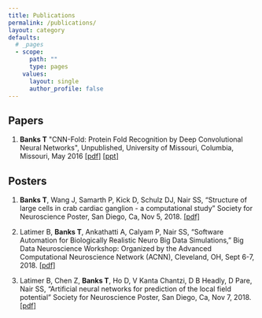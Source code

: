 ```yaml
---
title: Publications
permalink: /publications/
layout: category
defaults:
  # _pages
  - scope:
      path: ""
      type: pages
    values:
      layout: single
      author_profile: false
---
```

## Papers

1. **Banks T** "CNN-Fold: Protein Fold Recognition by Deep Convolutional Neural Networks", Unpublished, University of Missouri, Columbia, Missouri, May 2016 [[pdf]](/assets/Master_Report_Banks_Tyler_final_with_committee.pdf) [[ppt]](/assets/CNN-Fold-Banks-Tyler-Defense_wd_correct.pdf)

## Posters

1. **Banks T**, Wang J, Samarth P, Kick D, Schulz DJ, Nair SS, “Structure of large cells in crab cardiac ganglion - a computational study” Society for Neuroscience Poster, San Diego, Ca, Nov 5, 2018. [[pdf]](/assets/2018SFN_Banks.pdf)

2. Latimer B, **Banks T**, Ankathatti A, Calyam P, Nair SS, “Software Automation for Biologically Realistic Neuro Big Data Simulations,” Big Data Neuroscience Workshop: Organized by the Advanced Computational Neuroscience Network (ACNN), Cleveland, OH, Sept 6-7, 2018. [[pdf]](/assets/2018NeuroBigData_poster.pdf)

3. Latimer B, Chen Z, **Banks T**, Ho D, V Kanta Chantzi, D B Headly, D Pare, Nair SS, “Artificial neural networks for prediction of the local field potential” Society for Neuroscience Poster, San Diego, Ca, Nov 7, 2018. [[pdf]](/assets/2018SFN_LFP_Prediction.pdf)
